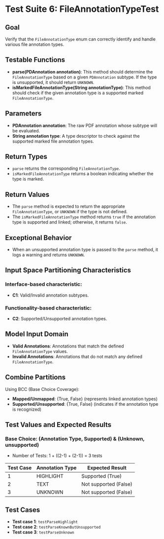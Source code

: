 # Test Suite 6: FileAnnotationTypeTest

## Goal
Verify that the `FileAnnotationType` enum can correctly identify and handle various file annotation types.

## Testable Functions
- **parse(PDAnnotation annotation)**: This method should determine the `FileAnnotationType` based on a given `PDAnnotation` subtype. If the type is unsupported, it should return `UNKNOWN`.
- **isMarkedFileAnnotationType(String annotationType)**: This method should check if the given annotation type is a supported marked `FileAnnotationType`.

## Parameters
- **PDAnnotation annotation**: The raw PDF annotation whose subtype will be evaluated.
- **String annotation type**: A type descriptor to check against the supported marked file annotation types.

## Return Types
- `parse` returns the corresponding `FileAnnotationType`.
- `isMarkedFileAnnotationType` returns a boolean indicating whether the type is marked.

## Return Values
- The `parse` method is expected to return the appropriate `FileAnnotationType`, or `UNKNOWN` if the type is not defined.
- The `isMarkedFileAnnotationType` method returns `true` if the annotation type is supported and linked; otherwise, it returns `false`.

## Exceptional Behavior
- When an unsupported annotation type is passed to the `parse` method, it logs a warning and returns `UNKNOWN`.

## Input Space Partitioning Characteristics
### Interface-based characteristic:
- **C1**: Valid/Invalid annotation subtypes.

### Functionality-based characteristic:
- **C2**: Supported/Unsupported annotation types.

## Model Input Domain
- **Valid Annotations**: Annotations that match the defined `FileAnnotationType` values.
- **Invalid Annotations**: Annotations that do not match any defined `FileAnnotationType`.

## Combine Partitions
Using BCC (Base Choice Coverage):
- **Mapped/Unmapped**: {True, False} (represents linked annotation types)
- **Supported/Unsupported**: {True, False} (indicates if the annotation type is recognized)

## Test Values and Expected Results

### Base Choice: (Annotation Type, Supported) & (Unknown, unsupported)
- Number of Tests: 1 + ((2-1) + (2-1)) = 3 tests

| Test Case | Annotation Type | Expected Result |
|-----------|-----------------|------------------|
| 1         | HIGHLIGHT       | Supported (True) |
| 2         | TEXT            | Not supported (False) |
| 3         | UNKNOWN          | Not supported (False) |

## Test Cases
- **Test case 1**: `testParseHighlight`
- **Test case 2**: `testParseKnownButUnsupported`
- **Test case 3**: `testParseUnknown`
